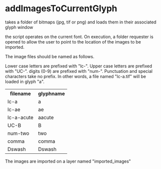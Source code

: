 # addImagesToCurrentGlyph

takes a folder of bitmaps (jpg, tif or png) and loads them in their associated glyph window

the script operates on the current font. On execution, a folder requester is opened to allow the user to point to the location of the images to be imported.

The image files should be named as follows.

Lower case letters are prefixed with "lc-".
Upper case letters are prefixed with "UC-".
digits (0-9) are prefixed with "num-".
Punctuation and special characters take no prefix.
In other words, a file named "lc-a.tif" will be loaded in glyph "a".

<table>
    <tr>
        <th>filename</th>
        <th>glyphname</th>
    </tr>
    <tr>
        <td>lc-a</td>
        <td>a</td>
    </tr>
    <tr>
        <td>lc-ae</td>
        <td>ae</td>
    </tr>
    <tr>
        <td>lc-a-acute</td>
        <td>aacute</td>
    </tr>
    <tr>
        <td>UC-B</td>
        <td>B</td>
    </tr>
    <tr>
        <td>num-two</td>
        <td>two</td>
    </tr>
    <tr>
        <td>comma</td>
        <td>comma</td>
    </tr>
    <tr>
        <td>Dswash</td>
        <td>Dswash</td>
    </tr>
</table>
 

The images are imported on a layer named "imported_images"
